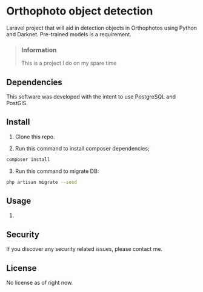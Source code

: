 # Orthophoto object detection

Laravel project that will aid in detection objects in Orthophotos using Python and Darknet.
Pre-trained models is a requirement.

> ### Information
> This is a project I do on my spare time

## Dependencies
This software was developed with the intent to use PostgreSQL and PostGIS.

## Install

1) Clone this repo.

2) Run this command to install composer dependencies;
``` bash
composer install
```

3) Run this command to migrate DB:
``` bash
php artisan migrate --seed
```

## Usage 

1. 

## Security

If you discover any security related issues, please contact me.

## License

No license as of right now.